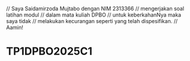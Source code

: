 // Saya Saidamirzoda Mujtabo dengan NIM 2313366 
// mengerjakan soal latihan modul
// dalam mata kuliah DPBO
// untuk keberkahanNya maka saya tidak 
// melakukan kecurangan seperti yang telah dispesifikan.
// Aamin!

# TP1DPBO2025C1
